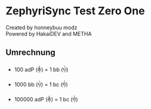 # ZephyriSync Test Zero One
Created by honneybuu modz\
Powered by HakaiDEV and METHA

## Umrechnung

- 100 adP (ཆ༙྆) = 1 bb (པ༙྇)
- 1000 bb (པ༙྇) = 1 bc (བ༙྇)
- 100000 adP (ཆ༙྆) = 1 bc (བ༙྇)
